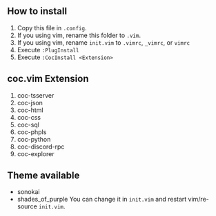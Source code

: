 ## How to install
1. Copy this file in `.config`.
2. If you using vim, rename this folder to `.vim`.
3. If you using vim, rename `init.vim` to `.vimrc`, `_vimrc`, or `vimrc`
4. Execute `:PlugInstall`
5. Execute `:CocInstall <Extension>`

## coc.vim Extension
1. coc-tsserver
2. coc-json
3. coc-html
4. coc-css
5. coc-sql
6. coc-phpls
7. coc-python
8. coc-discord-rpc
9. coc-explorer

## Theme available
- sonokai
- shades_of_purple
You can change it in `init.vim` and restart vim/re-source `init.vim`.

